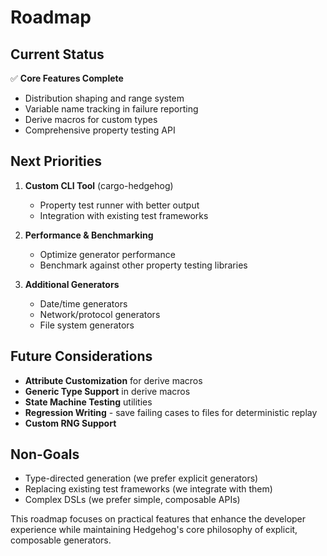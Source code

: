 # Roadmap

## Current Status

✅ **Core Features Complete**
- Distribution shaping and range system
- Variable name tracking in failure reporting  
- Derive macros for custom types
- Comprehensive property testing API

## Next Priorities

1. **Custom CLI Tool** (cargo-hedgehog)
   - Property test runner with better output
   - Integration with existing test frameworks

2. **Performance & Benchmarking**
   - Optimize generator performance
   - Benchmark against other property testing libraries

3. **Additional Generators**
   - Date/time generators
   - Network/protocol generators
   - File system generators

## Future Considerations

- **Attribute Customization** for derive macros
- **Generic Type Support** in derive macros
- **State Machine Testing** utilities
- **Regression Writing** - save failing cases to files for deterministic replay
- **Custom RNG Support**

## Non-Goals

- Type-directed generation (we prefer explicit generators)
- Replacing existing test frameworks (we integrate with them)
- Complex DSLs (we prefer simple, composable APIs)

This roadmap focuses on practical features that enhance the developer experience while maintaining Hedgehog's core philosophy of explicit, composable generators.